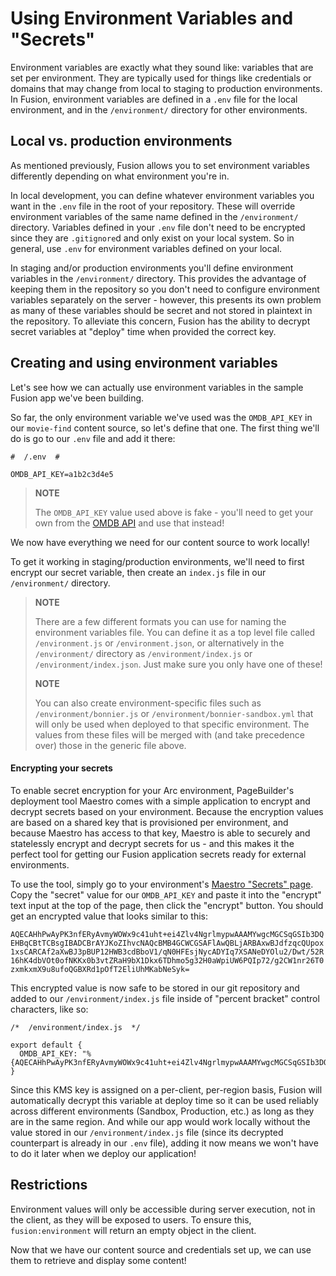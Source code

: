 Using Environment Variables and "Secrets"
=========================================

Environment variables are exactly what they sound like: variables that are set per environment. They are typically used for things like credentials or domains that may change from local to staging to production environments. In Fusion, environment variables are defined in a `.env` file for the local environment, and in the `/environment/` directory for other environments.

Local vs. production environments
---------------------------------

As mentioned previously, Fusion allows you to set environment variables differently depending on what environment you're in.

In local development, you can define whatever environment variables you want in the `.env` file in the root of your repository. These will override environment variables of the same name defined in the `/environment/` directory. Variables defined in your `.env` file don't need to be encrypted since they are `.gitignore`d and only exist on your local system. So in general, use `.env` for environment variables defined on your local.

In staging and/or production environments you'll define environment variables in the `/environment/` directory. This provides the advantage of keeping them in the repository so you don't need to configure environment variables separately on the server - however, this presents its own problem as many of these variables should be secret and not stored in plaintext in the repository. To alleviate this concern, Fusion has the ability to decrypt secret variables at "deploy" time when provided the correct key.

Creating and using environment variables
----------------------------------------

Let's see how we can actually use environment variables in the sample Fusion app we've been building.

So far, the only environment variable we've used was the `OMDB_API_KEY` in our `movie-find` content source, so let's define that one. The first thing we'll do is go to our `.env` file and add it there:

    #  /.env  #
    
    OMDB_API_KEY=a1b2c3d4e5
    

> **NOTE**
> 
> The `OMDB_API_KEY` value used above is fake - you'll need to get your own from the [OMDB API](https://www.omdbapi.com/) and use that instead!

We now have everything we need for our content source to work locally!

To get it working in staging/production environments, we'll need to first encrypt our secret variable, then create an `index.js` file in our `/environment/` directory.

> **NOTE**
> 
> There are a few different formats you can use for naming the environment variables file. You can define it as a top level file called `/environment.js` or `/environment.json`, or alternatively in the `/environment/` directory as `/environment/index.js` or `/environment/index.json`. Just make sure you only have one of these!
> 
> **NOTE**
> 
> You can also create environment-specific files such as `/environment/bonnier.js` or `/environment/bonnier-sandbox.yml` that will only be used when deployed to that specific environment. The values from these files will be merged with (and take precedence over) those in the generic file above.

#### Encrypting your secrets

To enable secret encryption for your Arc environment, PageBuilder's deployment tool Maestro comes with a simple application to encrypt and decrypt secrets based on your environment. Because the encryption values are based on a shared key that is provisioned per environment, and because Maestro has access to that key, Maestro is able to securely and statelessly encrypt and decrypt secrets for us - and this makes it the perfect tool for getting our Fusion application secrets ready for external environments.

To use the tool, simply go to your environment's [Maestro "Secrets" page](https://redirector.arcpublishing.com/deployments/fusion/secrets). Copy the "secret" value for our `OMDB_API_KEY` and paste it into the "encrypt" text input at the top of the page, then click the "encrypt" button. You should get an encrypted value that looks similar to this:

`AQECAHhPwAyPK3nfERyAvmyWOWx9c41uht+ei4Zlv4NgrlmypwAAAMYwgcMGCSqGSIb3DQEHBqCBtTCBsgIBADCBrAYJKoZIhvcNAQcBMB4GCWCGSAFlAwQBLjARBAxwBJdfzqcQUpox1xsCARCAf2aXwBJ3pBUP12HWB3cdBboV1/qN0HFEsjNycADYIq7XSANeDYOlu2/Dwt/52R16hK4dbVOt0ofNKKx0b3vtZRaH9bX1Dkx6TDhmo5g32H0aWpiUW6PQIp72/g2CW1nr26T0zxmkxmX9u8ufoQGBXRd1pOfT2EliUhMKabNeSyk=`

This encrypted value is now safe to be stored in our git repository and added to our `/environment/index.js` file inside of "percent bracket" control characters, like so:

    /*  /environment/index.js  */
    
    export default {
      OMDB_API_KEY: "%{AQECAHhPwAyPK3nfERyAvmyWOWx9c41uht+ei4Zlv4NgrlmypwAAAMYwgcMGCSqGSIb3DQEHBqCBtTCBsgIBADCBrAYJKoZIhvcNAQcBMB4GCWCGSAFlAwQBLjARBAxwBJdfzqcQUpox1xsCARCAf2aXwBJ3pBUP12HWB3cdBboV1/qN0HFEsjNycADYIq7XSANeDYOlu2/Dwt/52R16hK4dbVOt0ofNKKx0b3vtZRaH9bX1Dkx6TDhmo5g32H0aWpiUW6PQIp72/g2CW1nr26T0zxmkxmX9u8ufoQGBXRd1pOfT2EliUhMKabNeSyk=}"
    }
    

Since this KMS key is assigned on a per-client, per-region basis, Fusion will automatically decrypt this variable at deploy time so it can be used reliably across different environments (Sandbox, Production, etc.) as long as they are in the same region. And while our app would work locally without the value stored in our `/environment/index.js` file (since its decrypted counterpart is already in our `.env` file), adding it now means we won't have to do it later when we deploy our application!

Restrictions
------------

Environment values will only be accessible during server execution, not in the client, as they will be exposed to users. To ensure this, `fusion:environment` will return an empty object in the client.

Now that we have our content source and credentials set up, we can use them to retrieve and display some content!